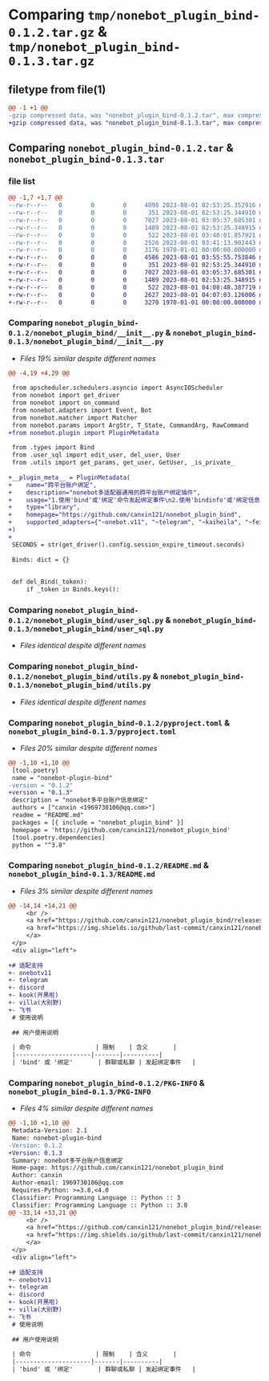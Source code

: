 # Comparing `tmp/nonebot_plugin_bind-0.1.2.tar.gz` & `tmp/nonebot_plugin_bind-0.1.3.tar.gz`

## filetype from file(1)

```diff
@@ -1 +1 @@
-gzip compressed data, was "nonebot_plugin_bind-0.1.2.tar", max compression
+gzip compressed data, was "nonebot_plugin_bind-0.1.3.tar", max compression
```

## Comparing `nonebot_plugin_bind-0.1.2.tar` & `nonebot_plugin_bind-0.1.3.tar`

### file list

```diff
@@ -1,7 +1,7 @@
--rw-r--r--   0        0        0     4098 2023-08-01 02:53:25.352916 nonebot_plugin_bind-0.1.2/nonebot_plugin_bind/__init__.py
--rw-r--r--   0        0        0      351 2023-08-01 02:53:25.344910 nonebot_plugin_bind-0.1.2/nonebot_plugin_bind/types.py
--rw-r--r--   0        0        0     7027 2023-08-01 03:05:37.685301 nonebot_plugin_bind-0.1.2/nonebot_plugin_bind/user_sql.py
--rw-r--r--   0        0        0     1489 2023-08-01 02:53:25.348915 nonebot_plugin_bind-0.1.2/nonebot_plugin_bind/utils.py
--rw-r--r--   0        0        0      522 2023-08-01 03:40:01.857921 nonebot_plugin_bind-0.1.2/pyproject.toml
--rw-r--r--   0        0        0     2526 2023-08-01 03:41:13.902443 nonebot_plugin_bind-0.1.2/README.md
--rw-r--r--   0        0        0     3176 1970-01-01 00:00:00.000000 nonebot_plugin_bind-0.1.2/PKG-INFO
+-rw-r--r--   0        0        0     4586 2023-08-01 03:55:55.753846 nonebot_plugin_bind-0.1.3/nonebot_plugin_bind/__init__.py
+-rw-r--r--   0        0        0      351 2023-08-01 02:53:25.344910 nonebot_plugin_bind-0.1.3/nonebot_plugin_bind/types.py
+-rw-r--r--   0        0        0     7027 2023-08-01 03:05:37.685301 nonebot_plugin_bind-0.1.3/nonebot_plugin_bind/user_sql.py
+-rw-r--r--   0        0        0     1489 2023-08-01 02:53:25.348915 nonebot_plugin_bind-0.1.3/nonebot_plugin_bind/utils.py
+-rw-r--r--   0        0        0      522 2023-08-01 04:08:48.387719 nonebot_plugin_bind-0.1.3/pyproject.toml
+-rw-r--r--   0        0        0     2627 2023-08-01 04:07:03.126006 nonebot_plugin_bind-0.1.3/README.md
+-rw-r--r--   0        0        0     3270 1970-01-01 00:00:00.000000 nonebot_plugin_bind-0.1.3/PKG-INFO
```

### Comparing `nonebot_plugin_bind-0.1.2/nonebot_plugin_bind/__init__.py` & `nonebot_plugin_bind-0.1.3/nonebot_plugin_bind/__init__.py`

 * *Files 19% similar despite different names*

```diff
@@ -4,19 +4,29 @@
 
 from apscheduler.schedulers.asyncio import AsyncIOScheduler
 from nonebot import get_driver
 from nonebot import on_command
 from nonebot.adapters import Event, Bot
 from nonebot.matcher import Matcher
 from nonebot.params import ArgStr, T_State, CommandArg, RawCommand
+from nonebot.plugin import PluginMetadata
 
 from .types import Bind
 from .user_sql import edit_user, del_user, User
 from .utils import get_params, get_user, GetUser, _is_private_
 
+__plugin_meta__ = PluginMetadata(
+    name="跨平台账户绑定",
+    description="nonebot多适配器通用的跨平台账户绑定插件",
+    usage="1.使用'bind'或'绑定'命令发起绑定事件\n2.使用'bindinfo'或'绑定信息'查看绑定信息",
+    type="library",
+    homepage="https://github.com/canxin121/nonebot_plugin_bind",
+    supported_adapters={"~onebot.v11", "~telegram", "~kaiheila", "~feishu", "~villa"},
+)
+
 SECONDS = str(get_driver().config.session_expire_timeout.seconds)
 
 Binds: dict = {}
 
 
 def del_Bind(_token):
     if _token in Binds.keys():
```

### Comparing `nonebot_plugin_bind-0.1.2/nonebot_plugin_bind/user_sql.py` & `nonebot_plugin_bind-0.1.3/nonebot_plugin_bind/user_sql.py`

 * *Files identical despite different names*

### Comparing `nonebot_plugin_bind-0.1.2/nonebot_plugin_bind/utils.py` & `nonebot_plugin_bind-0.1.3/nonebot_plugin_bind/utils.py`

 * *Files identical despite different names*

### Comparing `nonebot_plugin_bind-0.1.2/pyproject.toml` & `nonebot_plugin_bind-0.1.3/pyproject.toml`

 * *Files 20% similar despite different names*

```diff
@@ -1,10 +1,10 @@
 [tool.poetry]
 name = "nonebot-plugin-bind"
-version = "0.1.2"
+version = "0.1.3"
 description = "nonebot多平台账户信息绑定"
 authors = ["canxin <1969730106@qq.com>"]
 readme = "README.md"
 packages = [{ include = "nonebot_plugin_bind" }]
 homepage = 'https://github.com/canxin121/nonebot_plugin_bind'
 [tool.poetry.dependencies]
 python = "^3.8"
```

### Comparing `nonebot_plugin_bind-0.1.2/README.md` & `nonebot_plugin_bind-0.1.3/README.md`

 * *Files 3% similar despite different names*

```diff
@@ -14,14 +14,21 @@
     <br />
     <a href="https://github.com/canxin121/nonebot_plugin_bind/releases/">
     <a href="https://img.shields.io/github/last-commit/canxin121/nonebot_plugin_bind">
     </a>
 </p>
 <div align="left">
 
+# 适配支持
+- onebotv11
+- telegram
+- discord
+- kook(开黑啦)
+- villa(大别野)
+- 飞书
 # 使用说明
 
 ## 用户使用说明
 
 | 命令                  | 限制    | 含义       |
 |---------------------|-------|----------|
 | 'bind' 或 '绑定'       | 群聊或私聊 | 发起绑定事件   |
```

### Comparing `nonebot_plugin_bind-0.1.2/PKG-INFO` & `nonebot_plugin_bind-0.1.3/PKG-INFO`

 * *Files 4% similar despite different names*

```diff
@@ -1,10 +1,10 @@
 Metadata-Version: 2.1
 Name: nonebot-plugin-bind
-Version: 0.1.2
+Version: 0.1.3
 Summary: nonebot多平台账户信息绑定
 Home-page: https://github.com/canxin121/nonebot_plugin_bind
 Author: canxin
 Author-email: 1969730106@qq.com
 Requires-Python: >=3.8,<4.0
 Classifier: Programming Language :: Python :: 3
 Classifier: Programming Language :: Python :: 3.8
@@ -33,14 +33,21 @@
     <br />
     <a href="https://github.com/canxin121/nonebot_plugin_bind/releases/">
     <a href="https://img.shields.io/github/last-commit/canxin121/nonebot_plugin_bind">
     </a>
 </p>
 <div align="left">
 
+# 适配支持
+- onebotv11
+- telegram
+- discord
+- kook(开黑啦)
+- villa(大别野)
+- 飞书
 # 使用说明
 
 ## 用户使用说明
 
 | 命令                  | 限制    | 含义       |
 |---------------------|-------|----------|
 | 'bind' 或 '绑定'       | 群聊或私聊 | 发起绑定事件   |
```

